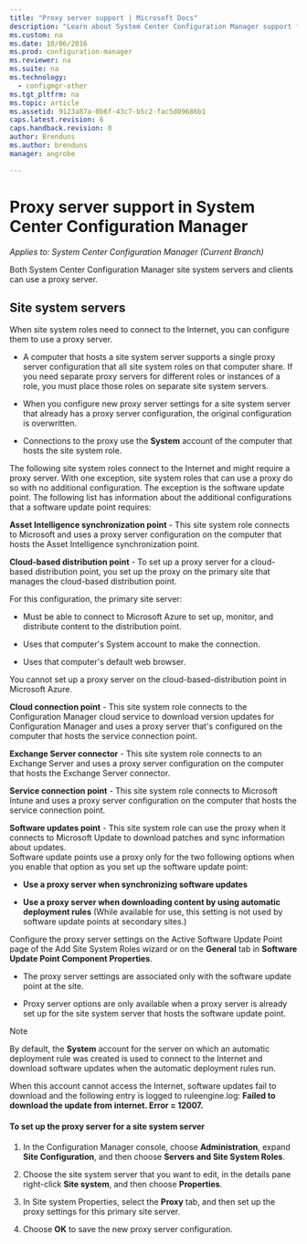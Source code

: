 ```yaml
---
title: "Proxy server support | Microsoft Docs"
description: "Learn about System Center Configuration Manager support for proxy servers that site system servers and clients use."
ms.custom: na
ms.date: 10/06/2016
ms.prod: configuration-manager
ms.reviewer: na
ms.suite: na
ms.technology:
  - configmgr-other
ms.tgt_pltfrm: na
ms.topic: article
ms.assetid: 9123a87a-0b6f-43c7-b5c2-fac5d09686b1
caps.latest.revision: 6
caps.handback.revision: 0
author: Brendunsms.author: brendunsmanager: angrobe

---
```

# Proxy server support in System Center Configuration Manager*Applies to: System Center Configuration Manager (Current Branch)*
Both System Center Configuration Manager site system servers and clients can use a proxy server.  

## Site system servers  
When site system roles need to connect to the Internet, you can configure them to use a proxy server.  

-   A computer that hosts a site system server supports a single proxy server configuration that all site system roles on that computer share. If you need separate proxy servers for different roles or instances of a role, you must place those roles on separate site system servers.  

-   When you configure new proxy server settings for a site system server that already has a proxy server configuration, the original configuration is overwritten.  

-   Connections to the proxy use the **System** account of the computer that hosts the site system role.  

The following site system roles connect to the Internet and might require a proxy server.  With one exception, site system roles that can use a proxy do so with no additional configuration. The exception is the software update point. The following list has information about the additional configurations that a software update point requires:  

**Asset Intelligence synchronization point** - This site system role connects to Microsoft and uses a proxy server configuration on the computer that hosts the Asset Intelligence synchronization point.  

**Cloud-based distribution point** - To set up a proxy server for a cloud-based distribution point, you set up the proxy on the primary site that manages the cloud-based distribution point.  

For this configuration, the primary site server:  

-   Must be able to connect to Microsoft Azure to set up, monitor, and distribute content to the distribution point.  

-   Uses that computer's System account to make the connection.  

-   Uses that computer's default web browser.  

You cannot set up a proxy server on the cloud-based-distribution point in Microsoft Azure.  

**Cloud connection point** - This site system role connects to the Configuration Manager cloud service to download version updates for Configuration Manager and uses a proxy server that's configured on the computer that hosts the service connection point.  

**Exchange Server connector** - This site system role connects to an Exchange Server and uses a proxy server configuration on the computer that hosts the Exchange Server connector.  

**Service connection point** - This site system role connects to Microsoft Intune and uses a proxy server configuration on the computer that hosts the service connection point.  

**Software updates point** - This site system role can use the proxy when it connects to Microsoft Update to download patches and sync information about updates.   
Software update points use a proxy only for the two following options when you enable that option as you set up the software update point:  

-   **Use a proxy server when synchronizing software updates**  

-   **Use a proxy server when downloading content by using automatic deployment rules** (While available for use, this setting is not used by software update points at secondary sites.)  

Configure the proxy server settings on the Active Software Update Point page of the Add Site System Roles wizard or on the **General** tab in **Software Update Point Component Properties**.  

-   The proxy server settings are associated only with the software update point at the site.  

-   Proxy server options are only available when a proxy server is already set up for the site system server that hosts the software update point.  

> [!NOTE]  
>  By default, the **System** account for the server on which an automatic deployment rule was created is used to connect to the Internet and download software updates when the automatic deployment rules run.  
>   
>  When this account cannot access the Internet, software updates fail to download and the following entry is logged to ruleengine.log: **Failed to download the update from internet. Error = 12007.**  

#### To set up the proxy server for a site system server  

1.  In the Configuration Manager console, choose **Administration**, expand **Site Configuration**, and then choose **Servers and Site System Roles**.  

2.  Choose the site system server that you want to edit, in the details pane right-click **Site system**, and then choose **Properties**.  

3.  In Site system Properties, select the **Proxy** tab, and then set up the proxy settings for this primary site server.  

4.  Choose **OK** to save the new proxy server configuration.  

